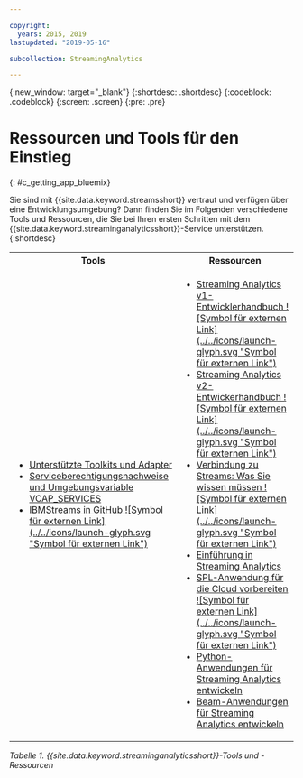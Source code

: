 ```yaml
---

copyright:
  years: 2015, 2019
lastupdated: "2019-05-16"

subcollection: StreamingAnalytics

---
```


<!-- Attribute definitions -->
{:new_window: target="_blank"}
{:shortdesc: .shortdesc}
{:codeblock: .codeblock}
{:screen: .screen}
{:pre: .pre}

# Ressourcen und Tools für den Einstieg
{: #c_getting_app_bluemix}


 Sie sind mit {{site.data.keyword.streamsshort}} vertraut und verfügen über eine Entwicklungsumgebung? Dann finden Sie im Folgenden verschiedene Tools und Ressourcen, die Sie bei Ihren ersten Schritten mit
dem {{site.data.keyword.streaminganalyticsshort}}-Service unterstützen.
{:shortdesc}

<table summary="Diese Tabelle enthält eine Liste von Tools und Ressourcen, die Sie für die Entwicklung und Bereitstellung von {{site.data.keyword.streamsshort}}-Anwendungen benötigen.">
  <tr>
    <th>Tools<br></th>
    <th>Ressourcen<br></th>
  </tr>
  <tr>
    <td>
      <ul>
        <li><a href="/docs/services/StreamingAnalytics/?topic=StreamingAnalytics-compatible_toolkits" target="_blank">Unterstützte Toolkits und Adapter</a><br></li>
        <li><a href="/docs/services/StreamingAnalytics?topic=StreamingAnalytics-service_plans#service_plans#vcap_services" target="_blank">Serviceberechtigungsnachweise und Umgebungsvariable VCAP_SERVICES</a><br></li>
        <li><a href="https://github.com/IBMStreams" target="_blank">IBMStreams in
GitHub ![Symbol für externen Link](../../icons/launch-glyph.svg "Symbol für externen Link")</a><br></li>
      </ul>    
    </td>
    <td>
      <ul>
        <li><a href="https://developer.ibm.com/streamsdev/docs/bluemix-streaming-analytics-development-guide/" target="_blank">Streaming Analytics v1-Entwicklerhandbuch ![Symbol für externen Link](../../icons/launch-glyph.svg "Symbol für externen Link")</a><br></li>
        <li><a href="https://developer.ibm.com/streamsdev/docs/streaming-analytics-dev-guide/" target="_blank">Streaming Analytics v2-Entwickerhandbuch ![Symbol für externen Link](../../icons/launch-glyph.svg "Symbol für externen Link")</a><br></li>
        <li><a href="https://www.ibm.com/blogs/bluemix/2017/02/connecting-to-streams/" target="_blank">Verbindung zu Streams: Was Sie wissen müssen ![Symbol für externen Link](../../icons/launch-glyph.svg "Symbol für externen Link")</a><br></li>
        <li><a href="/docs/services/StreamingAnalytics?topic=StreamingAnalytics-gettingstarted" target="_blank">Einführung in Streaming Analytics</a><br></li>
        <li><a href="https://developer.ibm.com/streamsdev/docs/getting-spl-application-ready-cloud" target="_blank">SPL-Anwendung für die Cloud vorbereiten ![Symbol für externen Link](../../icons/launch-glyph.svg "Symbol für externen Link")</a><br></li>
        <li><a href="/docs/services/StreamingAnalytics?topic=StreamingAnalytics-t_develop_apps_python#t_develop_apps_python" target="_blank">Python-Anwendungen für Streaming Analytics entwickeln</a><br></li>
        <li><a href="/docs/services/StreamingAnalytics?topic=StreamingAnalytics-develop_beam_apps" target="_blank">Beam-Anwendungen für Streaming Analytics entwickeln</a><br></li>
      </ul>    
    </td>
  </tr>
</table>

*Tabelle 1. {{site.data.keyword.streaminganalyticsshort}}-Tools und -Ressourcen*
